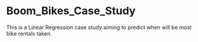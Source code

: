 # Boom_Bikes_Case_Study
This is a Linear Regression case study aiming to predict when will be most bike rentals taken. 

